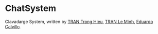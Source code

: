 # ChatSystem

Clavadarge System, written by [TRAN Trong Hieu](https://github.com/kuro10), [TRAN Le Minh](https://github.com/tranleminh),  [Eduardo Calvillo](https://github.com/EduardoCalvillo).



